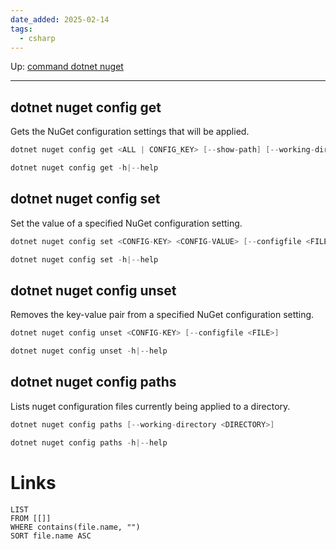 ```yaml
---
date_added: 2025-02-14
tags:
  - csharp
---
```

Up: [command dotnet nuget](command%20dotnet%20nuget.md)
___
## dotnet nuget config get
Gets the NuGet configuration settings that will be applied.
```cs
dotnet nuget config get <ALL | CONFIG_KEY> [--show-path] [--working-directory <DIRECTORY>]

dotnet nuget config get -h|--help
```
## dotnet nuget config set
Set the value of a specified NuGet configuration setting.
```cs
dotnet nuget config set <CONFIG-KEY> <CONFIG-VALUE> [--configfile <FILE>]

dotnet nuget config set -h|--help
```
## dotnet nuget config unset
Removes the key-value pair from a specified NuGet configuration setting.
```cs
dotnet nuget config unset <CONFIG-KEY> [--configfile <FILE>]

dotnet nuget config unset -h|--help
```
## dotnet nuget config paths
Lists nuget configuration files currently being applied to a directory.
```cs
dotnet nuget config paths [--working-directory <DIRECTORY>]

dotnet nuget config paths -h|--help
```
# Links
```dataview
LIST
FROM [[]]
WHERE contains(file.name, "")
SORT file.name ASC
```
